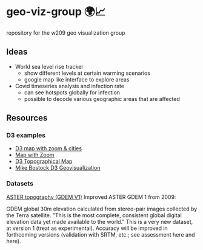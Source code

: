 # geo-viz-group 🌍📈
repository for the w209 geo visualization group


## Ideas

- World sea level rise tracker
  - show different levels at certain warming scenarios
  - google map like interface to explore areas
- Covid timeseries analysis and infection rate
  - can see hotspots globally for infection
  - possible to decode various geographic areas that are affected
  
## Resources

### D3 examples
- <a href="https://bl.ocks.org/d3noob/8498ab07f1beb8da0509cd8640452291" target="_blank">D3 map with zoom & cities</a>
- <a href="https://bl.ocks.org/mbostock/eec4a6cda2f573574a11" target="_blank">Map with Zoom</a>
- <a href="https://observablehq.com/@holistudio/3d-topographical-maps-with-nyc-open-data-d3" target="_blank">D3 Topographical Map</a>
- <a href="https://medium.com/@mbostock/command-line-cartography-part-1-897aa8f8ca2c" target="_blank">Mike Bostock D3 Geovisualization</a>


### Datasets
<a href="https://grasswiki.osgeo.org/wiki/Global_datasets">ASTER topography (GDEM V1)</a>
Improved ASTER GDEM 1 from 2009:

GDEM global 30m elevation calculated from stereo-pair images collected by the Terra satellite. "This is the most complete, consistent global digital elevation data yet made available to the world." This is a very new dataset, at version 1 (treat as experimental). Accuracy will be improved in forthcoming versions (validation with SRTM, etc.; see assessment here and here).
